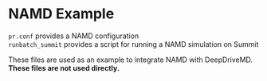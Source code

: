 # NAMD Example

`pr.conf` provides a NAMD configuration <br/>
`runbatch_summit` provides a script for running a NAMD simulation on Summit <br/>

These files are used as an example to integrate NAMD with DeepDriveMD. <br/>
**These files are not used directly.**
